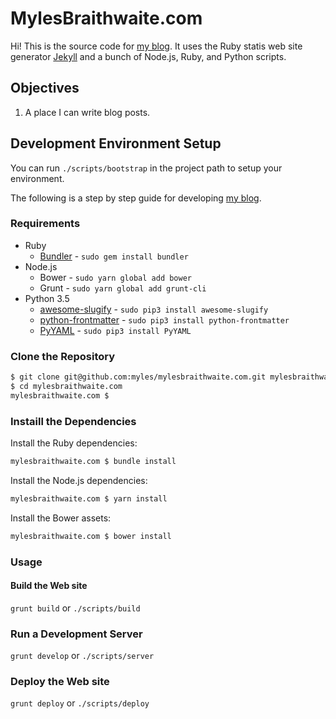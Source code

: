 # MylesBraithwaite.com

Hi! This is the source code for [my blog](https://mylesbraithwaite.com/). It uses the Ruby statis web site generator [Jekyll](https://jekyllrb.com) and a bunch of Node.js, Ruby, and Python scripts.

## Objectives

1. A place I can write blog posts.

## Development Environment Setup

You can run `./scripts/bootstrap` in the project path to setup your environment.

The following is a step by step guide for developing [my blog](https://mylesbraithwaite.com/).

### Requirements

* Ruby
  * [Bundler](http://bundler.io/) - `sudo gem install bundler`
* Node.js
  * Bower - `sudo yarn global add bower`
  * Grunt - `sudo yarn global add grunt-cli`
* Python 3.5
  * [awesome-slugify](https://pypi.python.org/pypi/awesome-slugify) - `sudo pip3 install awesome-slugify`
  * [python-frontmatter](https://pypi.python.org/pypi/python-frontmatter) - `sudo pip3 install python-frontmatter`
  * [PyYAML](https://pypi.python.org/pypi/PyYAML) - `sudo pip3 install PyYAML`
  
### Clone the Repository

```bash
$ git clone git@github.com:myles/mylesbraithwaite.com.git mylesbraithwaite.com
$ cd mylesbraithwaite.com
mylesbraithwaite.com $
```

### Instaill the Dependencies

Install the Ruby dependencies:

```bash
mylesbraithwaite.com $ bundle install
```

Install the Node.js dependencies:

```bash
mylesbraithwaite.com $ yarn install
```

Install the Bower assets:

```bash
mylesbraithwaite.com $ bower install
```

### Usage

#### Build the Web site

`grunt build` or `./scripts/build`

### Run a Development Server

`grunt develop` or `./scripts/server`

### Deploy the Web site

`grunt deploy` or `./scripts/deploy`
